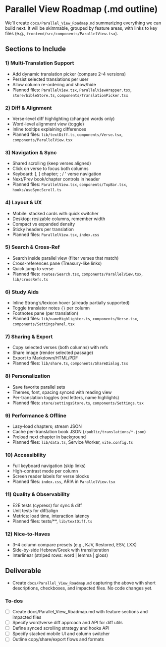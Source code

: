 <!-- 10aa07a2-c93c-4ea9-82b0-f48bbb9e2def 2ac8b007-5ebe-4ea2-ac49-77a9727980e8 -->
# Parallel View Roadmap (.md outline)

We’ll create `docs/Parallel_View_Roadmap.md` summarizing everything we can build next. It will be skimmable, grouped by feature areas, with links to key files (e.g., `frontend/src/components/ParallelView.tsx`).

## Sections to Include

### 1) Multi-Translation Support

- Add dynamic translation picker (compare 2–4 versions)
- Persist selected translations per user
- Allow column re-ordering and show/hide
- Planned files: `ParallelView.tsx`, `ParallelViewWrapper.tsx`, `store/bibleStore.ts`, `components/TranslationPicker.tsx`

### 2) Diff & Alignment

- Verse-level diff highlighting (changed words only)
- Word-level alignment view (toggle)
- Inline tooltips explaining differences
- Planned files: `lib/textDiff.ts`, `components/Verse.tsx`, `components/ParallelView.tsx`

### 3) Navigation & Sync

- Shared scrolling (keep verses aligned)
- Click on verse to focus both columns
- Keyboard: [, ] chapter; ; / ' verse navigation
- Next/Prev book/chapter controls in header
- Planned files: `ParallelView.tsx`, `components/TopBar.tsx`, `hooks/useSyncScroll.ts`

### 4) Layout & UX

- Mobile: stacked cards with quick switcher
- Desktop: resizable columns, remember width
- Compact vs expanded density
- Sticky headers per translation
- Planned files: `ParallelView.tsx`, `index.css`

### 5) Search & Cross-Ref

- Search inside parallel view (filter verses that match)
- Cross-references pane (Treasury-like links)
- Quick jump to verse
- Planned files: `routes/Search.tsx`, `components/ParallelView.tsx`, `lib/crossRefs.ts`

### 6) Study Aids

- Inline Strong’s/lexicon hover (already partially supported)
- Toggle translator notes `{}` per column
- Footnotes pane (per translation)
- Planned files: `lib/nameHighlighter.ts`, `components/Verse.tsx`, `components/SettingsPanel.tsx`

### 7) Sharing & Export

- Copy selected verses (both columns) with refs
- Share image (render selected passage)
- Export to Markdown/HTML/PDF
- Planned files: `lib/share.ts`, `components/ShareDialog.tsx`

### 8) Personalization

- Save favorite parallel sets
- Themes, font, spacing synced with reading view
- Per-translation toggles (red letters, name highlights)
- Planned files: `store/settingsStore.ts`, `components/Settings.tsx`

### 9) Performance & Offline

- Lazy-load chapters; stream JSON
- Cache per-translation book JSON (`/public/translations/*.json`)
- Preload next chapter in background
- Planned files: `lib/data.ts`, Service Worker, `vite.config.ts`

### 10) Accessibility

- Full keyboard navigation (skip links)
- High-contrast mode per column
- Screen reader labels for verse blocks
- Planned files: `index.css`, ARIA in `ParallelView.tsx`

### 11) Quality & Observability

- E2E tests (cypress) for sync & diff
- Unit tests for diff/align
- Metrics: load time, interaction latency
- Planned files: tests/**, `lib/textDiff.ts`

### 12) Nice-to-Haves

- 3–4 column compare presets (e.g., KJV, Restored, ESV, LXX)
- Side-by-side Hebrew/Greek with transliteration
- Interlinear (striped rows: word | lemma | gloss)

## Deliverable

- Create `docs/Parallel_View_Roadmap.md` capturing the above with short descriptions, checkboxes, and impacted files. No code changes yet.

### To-dos

- [ ] Create docs/Parallel_View_Roadmap.md with feature sections and impacted files
- [ ] Specify word/verse diff approach and API for diff utils
- [ ] Define synced scrolling strategy and hooks API
- [ ] Specify stacked mobile UI and column switcher
- [ ] Outline copy/share/export flows and formats